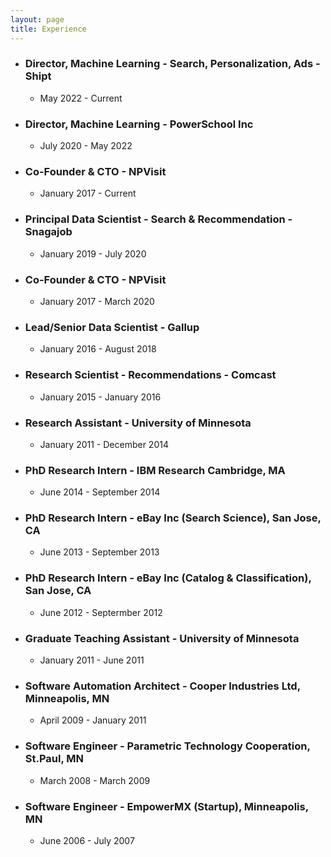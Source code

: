 ```yaml
---
layout: page
title: Experience
---
```


* ### Director, Machine Learning - Search, Personalization, Ads - Shipt
	* May 2022 - Current

* ### Director, Machine Learning - PowerSchool Inc
	* July 2020 - May 2022

* ### Co-Founder & CTO - NPVisit
    * January 2017 - Current

* ### Principal Data Scientist - Search & Recommendation - Snagajob
	* January 2019 - July 2020

* ### Co-Founder & CTO - NPVisit
    * January 2017 - March 2020	    

* ### Lead/Senior Data Scientist - Gallup
    * January 2016 - August 2018

* ### Research Scientist - Recommendations - Comcast
    * January 2015 - January 2016

* ### Research Assistant - University of Minnesota
	* January 2011 - December 2014
 
* ### PhD Research Intern - IBM Research Cambridge, MA
	* June 2014 - September 2014

* ### PhD Research Intern - eBay Inc (Search Science), San Jose, CA
	* June 2013 - September 2013

* ### PhD Research Intern - eBay Inc (Catalog & Classification), San Jose, CA
	* June 2012 - Septermber 2012

* ### Graduate Teaching Assistant - University of Minnesota 
	* January 2011 - June 2011

* ### Software Automation Architect - Cooper Industries Ltd, Minneapolis, MN
	* April 2009 - January 2011

* ### Software Engineer - Parametric Technology Cooperation, St.Paul, MN
	* March 2008 - March 2009

* ### Software Engineer - EmpowerMX (Startup), Minneapolis, MN
	* June 2006 - July 2007
